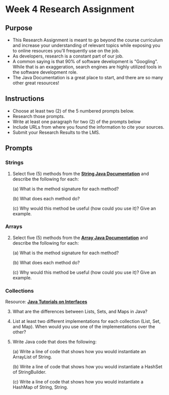 # Week 4 Research Assignment

## Purpose

* This Research Assignment is meant to go beyond the course curriculum and increase your understanding of relevant topics while exposing you to online resources you'll frequently use on the job. 
* As developers, research is a constant part of our job. 
* A common saying is that 90% of software development is "Googling".  While that is an exaggeration, search engines are highly utilized tools in the software development role.   
* The Java Documentation is a great place to start, and there are so many other great resources!


## Instructions

* Choose at least two (2) of the 5 numbered prompts below.
* Research those prompts.
* Write at least one paragraph for two (2) of the prompts below
* Include URLs from where you found the information to cite your sources. 
* Submit your Research Results to the LMS.

## Prompts

### Strings

1. Select five (5) methods from the [**String Java Documentation**](https://docs.oracle.com/en/java/javase/17/docs/api/java.base/java/lang/String.html) and describe the following for each: 

    (a) What is the method signature for each method?

    (b) What does each method do? 

    (c) Why would this method be useful (how could you use it)?  Give an example.


### Arrays

2. Select five (5)  methods from the [**Array Java Documentation**](https://docs.oracle.com/en/java/javase/17/docs/api/java.base/java/lang/reflect/Array.html) and describe the following for each: 

    (a) What is the method signature for each method?

    (b) What does each method do? 

    (c) Why would this method be useful (how could you use it)? Give an example.


### Collections 

Resource: [**Java Tutorials on Interfaces**](https://docs.oracle.com/javase/tutorial/collections/interfaces/index.html)

3. What are the differences between Lists, Sets, and Maps in Java?

4. List at least two different implementations for each collection (List, Set, and Map). When would you use one of the implementations over the other?

5. Write Java code that does the following:

    (a) Write a line of code that shows how you would instantiate an ArrayList of String.

    (b) Write a line of code that shows how you would instantiate a HashSet of StringBuilder.

    (c) Write a line of code that shows how you would instantiate a HashMap of String, String.

